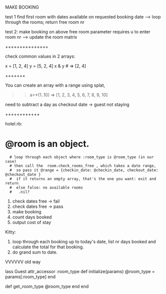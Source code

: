 

MAKE BOOKING

test 1  find first room with dates available on requested booking date
  --> loop through the rooms; return free room nr

test 2: make booking on above free room
  parameter requires u to enter room nr
  --> update the room matrix
  
  +++++++++++++++

check common values in 2 arrays:

x = [1, 2, 4]
y = [5, 2, 4]
x & y # => [2, 4]


+++++++

You can create an array with a range using splat,

>> a=*(1..10)
=> [1, 2, 3, 4, 5, 6, 7, 8, 9, 10]


need to subtract a day as checkout date -> guest not staying

++++++++++++

hotel.rb:

  # @room is an object.
      # loop through each object where :room_type is @room_type (in our case)
      # then call the  room.check_rooms_free , which takes a date range, 
      #  so pass it @range = {checkin_date: @checkin_date, checkout_date: @checkout_date }
      #  if it returns an empty array, that's the one you want: exit and return
      #  else false: no available rooms
      #   .nil?










1. check dates free  -> fail
2. check dates free  -> pass
3. make booking
4. count days booked
5. output cost of stay




Kitty:

1. loop through each booking up to today's date, 
    list nr days booked and calculate the total for that booking.
2. do grand sum to date.
    
































VVVVVV
old way

lass Guest
  attr_accessor :room_type
  def initialize(params)
    @room_type = params[:room_type]
  end

  def get_room_type
    @room_type
  end
end

